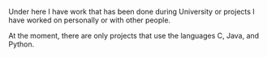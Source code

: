 Under here I have work that has been done during University or projects I have worked on personally or with other people.

At the moment, there are only projects that use the languages C, Java, and Python.
